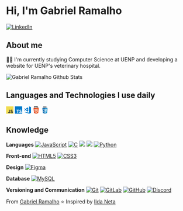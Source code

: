 # Hi, I'm Gabriel Ramalho

[![LinkedIn](https://img.shields.io/static/v1?label=LinkedIn&message=%20&color=pink&logo=LinkedIn&style=flat-square&logoColor=white)](https://www.linkedin.com/in/gabriel-ramalho-b8b5b3196/)


## About me

:man_technologist: I'm currently studying Computer Science at UENP and developing a website for UENP's veterinary hospital.


![Gabriel Ramalho Github Stats](https://github-readme-stats.vercel.app/api?username=gabrielpramalho&show_icons=true&title_color=fff&icon_color=79ff97&text_color=9f9f9f&bg_color=151515)


## Languages and Technologies I use daily

<code><img height="20" src="https://raw.githubusercontent.com/github/explore/80688e429a7d4ef2fca1e82350fe8e3517d3494d/topics/javascript/javascript.png"></code>
<code><img height="20" src="https://raw.githubusercontent.com/github/explore/80688e429a7d4ef2fca1e82350fe8e3517d3494d/topics/typescript/typescript.png"></code>
<code><img height="20" src="https://raw.githubusercontent.com/github/explore/80688e429a7d4ef2fca1e82350fe8e3517d3494d/topics/visual-studio-code/visual-studio-code.png"></code>
<code><img height="20" src="https://raw.githubusercontent.com/github/explore/80688e429a7d4ef2fca1e82350fe8e3517d3494d/topics/html/html.png"></code>
<code><img height="20" src="https://raw.githubusercontent.com/github/explore/80688e429a7d4ef2fca1e82350fe8e3517d3494d/topics/css/css.png"></code>




## Knowledge

**Languages**
[![JavaScript](https://img.shields.io/badge/-JavaScript-black?style=flat-square&logo=javascript&link=https://github.com/gabrielpramalho)](https://github.com/gabrielpramalho)
[![C](https://img.shields.io/badge/-A8B9CC?style=flat-square&logo=c&logoColor=white&link=https://github.com/gabrielpramalho)](https://github.com/gabrielpramalho)
<img src="https://img.shields.io/badge/-PHP-5466b8?style=flat&logo=php&logoColor=white" >
<img src="https://img.shields.io/badge/-Java 8-06305b?style=flat&logo=java&logoColor=white">
[![Python](https://img.shields.io/badge/-Python-black?style=flat&logo=python&link=https://github.com/gabrielpramalho)](https://github.com/gabrielpramalho)  

**Front-end**
[![HTML5](https://img.shields.io/badge/-HTML5-E34F26?style=flat-square&logo=html5&logoColor=white&link=https://github.com/gabrielpramalho)](https://github.com/gabrielpramalho)
[![CSS3](https://img.shields.io/badge/-CSS3-1572B6?style=flat-square&logo=css3&link=https://github.com/gabrielpramalho)](https://github.com/gabrielpramalho)

**Design**
[![Figma](https://img.shields.io/badge/-Figma-ffbaba?style=flat-square&logo=figma)](https://github.com/gabrielpramalho)

**Database**
[![MySQL](https://img.shields.io/badge/-MySQL-a0c4db?style=flat-square&logo=mysql&link=https://github.com/gabrielpramalho)](https://github.com/gabrielpramalho)

**Versioning and Communication**
[![Git](https://img.shields.io/badge/-Git-black?style=flat-square&logo=git&link=https://github.com/gabrielpramalho)](https://github.com/gabrielpramalho)
[![GitLab](https://img.shields.io/badge/-GitLab-FCA121?style=flat-square&logo=gitlab&link=https://github.com/gabrielpramalho)](https://github.com/gabrielpramalho)
[![GitHub](https://img.shields.io/badge/-GitHub-181717?style=flat-square&logo=github&link=https://github.com/gabrielpramalho)](https://github.com/gabrielpramalho)
[![Discord](https://img.shields.io/badge/-Discord-000000?style=flat-square&logo=Discord&link=https://github.com/gabrielpramalho)](https://github.com/gabrielpramalho)

From [Gabriel Ramalho](https://github.com/gabrielpramalho)
⭐️ Inspired by [Ilda Neta](https://github.com/ildaneta)
